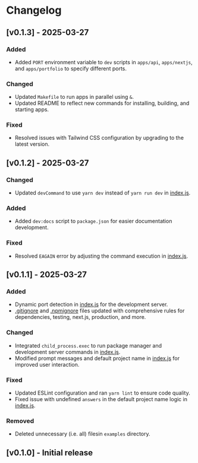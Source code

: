 # Changelog

## [v0.1.3] - 2025-03-27

### Added
- Added `PORT` environment variable to `dev` scripts in `apps/api`, `apps/nextjs`, and `apps/portfolio` to specify different ports.

### Changed
- Updated `Makefile` to run apps in parallel using `&`.
- Updated README to reflect new commands for installing, building, and starting apps.

### Fixed
- Resolved issues with Tailwind CSS configuration by upgrading to the latest version.

## [v0.1.2] - 2025-03-27

### Changed
- Updated `devCommand` to use `yarn dev` instead of `yarn run dev` in [index.js](cci:7://file:///Users/buns/Documents/GitHub/DeDevsClub/create-dedevs-app/index.js:0:0-0:0).

### Added
- Added `dev:docs` script to `package.json` for easier documentation development.

### Fixed
- Resolved `EAGAIN` error by adjusting the command execution in [index.js](cci:7://file:///Users/buns/Documents/GitHub/DeDevsClub/create-dedevs-app/index.js:0:0-0:0).

## [v0.1.1] - 2025-03-27

### Added
- Dynamic port detection in [index.js](cci:7://file:///Users/buns/Documents/GitHub/DeDevsClub/create-dedevs-app/index.js:0:0-0:0) for the development server.
- [.gitignore](cci:7://file:///Users/buns/Documents/GitHub/DeDevsClub/create-dedevs-app/.gitignore:0:0-0:0) and [.npmignore](cci:7://file:///Users/buns/Documents/GitHub/DeDevsClub/create-dedevs-app/.npmignore:0:0-0:0) files updated with comprehensive rules for dependencies, testing, next.js, production, and more.

### Changed
- Integrated `child_process.exec` to run package manager and development server commands in [index.js](cci:7://file:///Users/buns/Documents/GitHub/DeDevsClub/create-dedevs-app/index.js:0:0-0:0).
- Modified prompt messages and default project name in [index.js](cci:7://file:///Users/buns/Documents/GitHub/DeDevsClub/create-dedevs-app/index.js:0:0-0:0) for improved user interaction.

### Fixed
- Updated ESLint configuration and ran `yarn lint` to ensure code quality.
- Fixed issue with undefined `answers` in the default project name logic in [index.js](cci:7://file:///Users/buns/Documents/GitHub/DeDevsClub/create-dedevs-app/index.js:0:0-0:0).

### Removed
- Deleted unnecessary (i.e. all) filesin `examples` directory.

## [v0.1.0] - Initial release